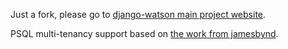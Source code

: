 Just a fork, please go to [django-watson main project website](http://github.com/etianen/django-watson).

PSQL multi-tenancy support based on [the work from jamesbynd](https://github.com/jamesbynd).
